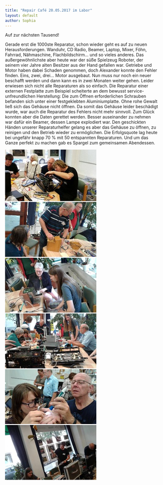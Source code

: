 ```yaml
---
title: "Repair Café 20.05.2017 im Labor"
layout: default
author: Sophia
---
```


Auf zur nächsten Tausend!

Gerade erst die 1000ste Reparatur, schon wieder geht es auf zu neuen Herausforderungen.
Wanduhr, CD Radio, Beamer, Laptop, Mixer, Föhn, Fahrrad, Nähmaschine, Flachbildschirm… und so vieles anderes. Das außergewöhnlichste aber heute war der süße Spielzeug Roboter, der seinem vier Jahre alten Besitzer aus der Hand gefallen war. Getriebe und Motor haben dabei Schaden genommen, doch Alexander konnte den Fehler finden. Eins, zwei, drei… Motor ausgebaut. Nun muss nur noch ein neuer beschafft werden und dann kann es in zwei Monaten weiter gehen.
Leider erwiesen sich nicht alle Reparaturen als so einfach. Die Reparatur einer externen Festplatte zum Beispiel scheiterte an dem bewusst service-unfreundlichen Herstellung: Die zum Öffnen erforderlichen Schrauben befanden sich unter einer festgeklebten Aluminiumplatte. Ohne rohe Gewalt ließ sich das Gehäuse nicht öffnen. Da somit das Gehäuse leider beschädigt wurde, war auch die Reparatur des Fehlers nicht mehr sinnvoll. Zum Glück konnten aber die Daten gerettet werden.
Besser auseinander zu nehmen war dafür ein Beamer, dessen Lampe explodiert war. Den geschickten Händen unserer Reparaturhelfer gelang es aber das Gehäuse zu öffnen, zu reinigen und den Betrieb wieder zu ermöglichen.
Die Erfolgsquote lag heute bei ungefähr knapp 70 % mit 50 entspannten Reparaturen. 
Und um das Ganze perfekt zu machen gab es Spargel zum gemeinsamen Abendessen.



![img1](/assets/pictures/2017-juli-01.jpg)
![img1](/assets/pictures/2017-juli-02.jpg)
![img1](/assets/pictures/2017-juli-03.jpg)
![img1](/assets/pictures/2017-juli-04.jpg)
![img1](/assets/pictures/2017-juli-05.jpg)
![img1](/assets/pictures/2017-juli-06.jpg)

